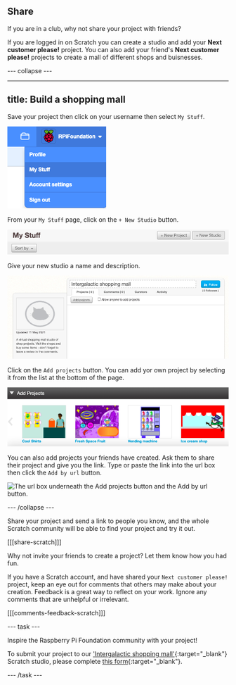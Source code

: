 ## Share

If you are in a club, why not share your project with friends?

If you are logged in on Scratch you can create a studio and add your **Next customer please!** project. You can also add your friend's **Next customer please!** projects to create a mall of different shops and buisnesses.

--- collapse ---

---
title: Build a shopping mall 
---

Save your project then click on your username then select `My Stuff`.

![the pop up menu under your account name in the top right.](images/my-stuff-menu.png)

From your `My Stuff` page, click on the `+ New Studio` button.

![The grey `New Studio` button on the `My Stuff` page.](images/create-studio.png)

Give your new studio a name and description. 

![The name box at the top of the studio and the description box on the left of the studio.](images/naming-studio.png)

Click on the `Add projects` button. You can add yor own project by selecting it from the list at the bottom of the page.

![The `Add Projects` pop up at the bottom of the page with a gallery of project thumbnails. ](images/add-your-projects.png)

You can also add projects your friends have created. Ask them to share their project and give you the link. Type or paste the link into the url box then click the `Add by url` button. 

![The url box underneath the `Add projects` button and the `Add by url` button.](images/path.png)

--- /collapse ---

Share your project and send a link to people you know, and the whole Scratch community will be able to find your project and try it out.

[[[share-scratch]]]

Why not invite your friends to create a project? Let them know how you had fun.

If you have a Scratch account, and have shared your `Next customer please!` project, keep an eye out for comments that others may make about your creation. Feedback is a great way to reflect on your work. Ignore any comments that are unhelpful or irrelevant.

[[[comments-feedback-scratch]]]

--- task ---

Inspire the Raspberry Pi Foundation community with your project!

To submit your project to our ['Intergalactic shopping mall'](https://scratch.mit.edu/studios/29662180){:target="_blank"} Scratch studio, please complete [this form](https://form.raspberrypi.org/f/community-project-submissions){:target="_blank"}.

--- /task ---